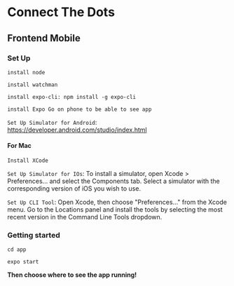 # Connect The Dots 
## Frontend Mobile
### Set Up
`install node`

`install watchman`

`install expo-cli: npm install -g expo-cli`

`install Expo Go on phone to be able to see app`

`Set Up Simulator for Android`:
https://developer.android.com/studio/index.html

#### For Mac 
`Install XCode`

`Set Up Simulator for IOs`: To install a simulator, open Xcode > Preferences... and select the Components tab. 
Select a simulator with the corresponding version of iOS you wish to use.

`Set Up CLI Tool`: Open Xcode, then choose "Preferences..." from the Xcode menu. 
Go to the Locations panel and install the tools by selecting the most recent version in the Command Line Tools dropdown.

### Getting started
`cd app`

`expo start`

**Then choose where to see the app running!**


